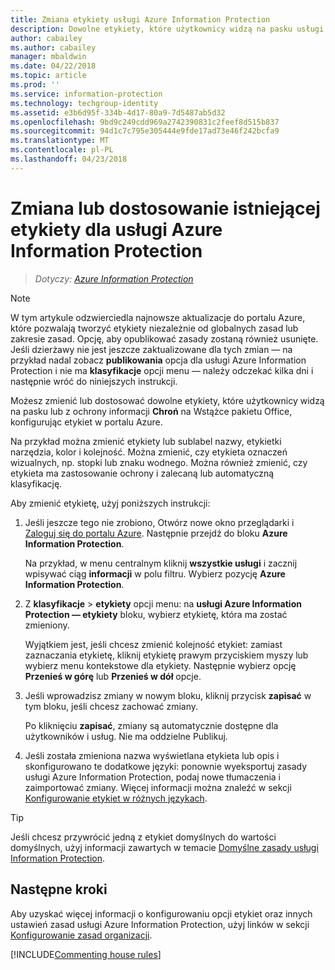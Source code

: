 ```yaml
---
title: Zmiana etykiety usługi Azure Information Protection
description: Dowolne etykiety, które użytkownicy widzą na pasku usługi Information Protection, możesz zmienić lub dostosować, konfigurując je w zasadach usługi Azure Information Protection.
author: cabailey
ms.author: cabailey
manager: mbaldwin
ms.date: 04/22/2018
ms.topic: article
ms.prod: ''
ms.service: information-protection
ms.technology: techgroup-identity
ms.assetid: e3b6d95f-334b-4d17-80a9-7d5487ab5d32
ms.openlocfilehash: 9bd9c249cdd969a2742390831c2feef8d515b837
ms.sourcegitcommit: 94d1c7c795e305444e9fde17ad73e46f242bcfa9
ms.translationtype: MT
ms.contentlocale: pl-PL
ms.lasthandoff: 04/23/2018
---
```

# <a name="how-to-change-or-customize-an-existing-label-for-azure-information-protection"></a>Zmiana lub dostosowanie istniejącej etykiety dla usługi Azure Information Protection

>*Dotyczy: [Azure Information Protection](https://azure.microsoft.com/pricing/details/information-protection)*

>[!NOTE]
> W tym artykule odzwierciedla najnowsze aktualizacje do portalu Azure, które pozwalają tworzyć etykiety niezależnie od globalnych zasad lub zakresie zasad. Opcję, aby opublikować zasady zostaną również usunięte. Jeśli dzierżawy nie jest jeszcze zaktualizowane dla tych zmian — na przykład nadal zobacz **publikowania** opcja dla usługi Azure Information Protection i nie ma **klasyfikacje** opcji menu — należy odczekać kilka dni i następnie wróć do niniejszych instrukcji.
 
Możesz zmienić lub dostosować dowolne etykiety, które użytkownicy widzą na pasku lub z ochrony informacji **Chroń** na Wstążce pakietu Office, konfigurując etykiet w portalu Azure.

Na przykład można zmienić etykiety lub sublabel nazwy, etykietki narzędzia, kolor i kolejność. Można zmienić, czy etykieta oznaczeń wizualnych, np. stopki lub znaku wodnego. Można również zmienić, czy etykieta ma zastosowanie ochrony i zalecaną lub automatyczną klasyfikację.

Aby zmienić etykietę, użyj poniższych instrukcji:

1. Jeśli jeszcze tego nie zrobiono, Otwórz nowe okno przeglądarki i [Zaloguj się do portalu Azure](configure-policy.md#signing-in-to-the-azure-portal). Następnie przejdź do bloku **Azure Information Protection**. 
    
    Na przykład, w menu centralnym kliknij **wszystkie usługi** i zacznij wpisywać ciąg **informacji** w polu filtru. Wybierz pozycję **Azure Information Protection**.

2. Z **klasyfikacje** > **etykiety** opcji menu: na **usługi Azure Information Protection — etykiety** bloku, wybierz etykietę, która ma zostać zmieniony.

    Wyjątkiem jest, jeśli chcesz zmienić kolejność etykiet: zamiast zaznaczania etykietę, kliknij etykietę prawym przyciskiem myszy lub wybierz menu kontekstowe dla etykiety. Następnie wybierz opcję **Przenieś w górę** lub **Przenieś w dół** opcje.

3. Jeśli wprowadzisz zmiany w nowym bloku, kliknij przycisk **zapisać** w tym bloku, jeśli chcesz zachować zmiany.
    
    Po kliknięciu **zapisać**, zmiany są automatycznie dostępne dla użytkowników i usług. Nie ma oddzielne Publikuj.

4. Jeśli została zmieniona nazwa wyświetlana etykieta lub opis i skonfigurowano te dodatkowe języki: ponownie wyeksportuj zasady usługi Azure Information Protection, podaj nowe tłumaczenia i zaimportować zmiany. Więcej informacji można znaleźć w sekcji [Konfigurowanie etykiet w różnych językach](configure-policy-languages.md).

> [!TIP]
>Jeśli chcesz przywrócić jedną z etykiet domyślnych do wartości domyślnych, użyj informacji zawartych w temacie [Domyślne zasady usługi Information Protection](configure-policy-default.md).

## <a name="next-steps"></a>Następne kroki

Aby uzyskać więcej informacji o konfigurowaniu opcji etykiet oraz innych ustawień zasad usługi Azure Information Protection, użyj linków w sekcji [Konfigurowanie zasad organizacji](configure-policy.md#configuring-your-organizations-policy).

[!INCLUDE[Commenting house rules](../includes/houserules.md)]


